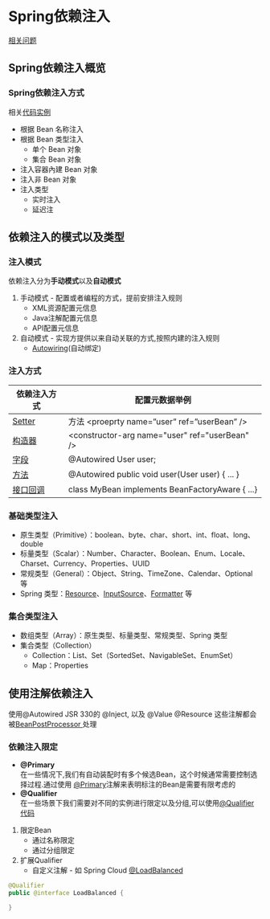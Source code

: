 # **Spring依赖注入**
[相关问题](springDI/springDIQuestion.md)
## **Spring依赖注入概览**
###  **Spring依赖注入方式**
相关[代码实例](/learn-ioc/ioc-container-overview/src/main/java/com/fantasybaby/spring/ioc/overview/di/SpringIocDiView.java)
* 根据 Bean 名称注入
* 根据 Bean 类型注入
  * 单个 Bean 对象
  * 集合 Bean 对象
* 注入容器內建 Bean 对象
* 注入非 Bean 对象
* 注入类型
  * 实时注入
  * 延迟注

## **依赖注入的模式以及类型**
### **注入模式**
 依赖注入分为**手动模式**以及**自动模式**
 1. 手动模式 - 配置或者编程的方式，提前安排注入规则
     * XML资源配置元信息
     * Java注解配置元信息
     * API配置元信息
 2. 自动模式 - 实现方提供以来自动关联的方式,按照内建的注入规则
    * [Autowiring](springDI/autowired.md)(自动绑定)
### **注入方式**
| 依赖注入方式                                   | 配置元数据举例                                  |
| ---------------------------------------------- | ----------------------------------------------- |
| [Setter](springDI/setterAndConstructorDi.md)   | 方法 \<proeprty name=”user” ref=”userBean” />   |
| [构造器](springDI/setterAndConstructorDi.md)   | \<constructor-arg name="user" ref="userBean" /> |
| [字段](springDI/setterAndConstructorDi.md)     | @Autowired User user;                           |
| [方法](springDI/setterAndConstructorDi.md)     | @Autowired public void user(User user) { ... }  |
| [接口回调](springDI/setterAndConstructorDi.md) | class MyBean implements BeanFactoryAware { ...} |
### **基础类型注入**
 * 原生类型（Primitive）：boolean、byte、char、short、int、float、long、double
* 标量类型（Scalar）：Number、Character、Boolean、Enum、Locale、Charset、Currency、Properties、UUID
* 常规类型（General）：Object、String、TimeZone、Calendar、Optional 等
* Spring 类型：[Resource](https://github.com/spring-projects/spring-framework/blob/main/spring-core/src/main/java/org/springframework/core/io/Resource.java)、[InputSource](https://github.com/openjdk/jdk/blob/master/src/java.xml/share/classes/org/xml/sax/InputSource.java)、[Formatter](https://github.com/openjdk/jdk/blob/master/src/java.base/share/classes/java/util/Formatter.java) 等

### **集合类型注入**
* 数组类型（Array）：原生类型、标量类型、常规类型、Spring 类型
* 集合类型（Collection）
  * Collection：List、Set（SortedSet、NavigableSet、EnumSet）
  * Map：Properties
## **使用注解依赖注入**
使用@Autowired JSR 330的 @Inject, 以及 @Value @Resource 这些注解都会被[BeanPostProcessor ](https://github.com/spring-projects/spring-framework/blob/main/spring-beans/src/main/java/org/springframework/beans/factory/config/BeanPostProcessor.java)处理
### **依赖注入限定**
* **@Primary**  
在一些情况下,我们有自动装配时有多个候选Bean，这个时候通常需要控制选择过程.通过使用 [@Primary](https://github.com/spring-projects/spring-framework/blob/main/spring-context/src/main/java/org/springframework/context/annotation/Primary.java)注解来表明标注的Bean是需要有限考虑的  
* **@Qualifier**  
在一些场景下我们需要对不同的实例进行限定以及分组,可以使用[@Qualifier](https://github.com/spring-projects/spring-framework/blob/main/spring-beans/src/main/java/org/springframework/beans/factory/annotation/Qualifier.java)
[代码](../../\ioc-dependency-inject\src\main\java\com\fantasybaby\spring\ioc\inject\selection\QualifiersNameInjectDemo.java)  
1. 限定Bean  
     * 通过名称限定
     * 通过分组限定
2. 扩展Qualifier
     * 自定义注解 - 如 Spring Cloud [@LoadBalanced](https://github.com/spring-cloud/spring-cloud-commons/blob/main/spring-cloud-commons/src/main/java/org/springframework/cloud/client/loadbalancer/LoadBalanced.java)
```java
@Qualifier
public @interface LoadBalanced {

}
```